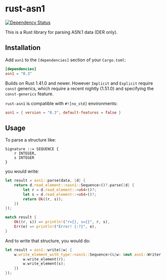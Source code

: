 # rust-asn1

[![Dependency Status][deps-rs-image]][deps-rs-link]

This is a Rust library for parsing ASN.1 data (DER only).

## Installation

Add `asn1` to the `[dependencies]` section of your `Cargo.toml`:

```toml
[dependencies]
asn1 = "0.3"
```

Builds on Rust 1.41.0 and newer. However `Implicit` and `Explicit` require `const` generics, which require a recent nightly (1.51.0) and specifying the `const-generics` feature.

`rust-asn1` is compatible with `#![no_std]` environments:

```toml
asn1 = { version = "0.3", default-features = false }
```

## Usage

To parse a structure like:

```
Signature ::= SEQUENCE {
    r INTEGER,
    s INTEGER
}
```

you would write:

```rust
let result = asn1::parse(data, |d| {
    return d.read_element::<asn1::Sequence>()?.parse(|d| {
        let r = d.read_element::<u64>()?;
        let s = d.read_element::<u64>()?;
        return Ok((r, s));
    })
});

match result {
    Ok((r, s)) => println!("r={}, s={}", r, s),
    Err(e) => println!("Error! {:?}", e),
}
```

And to write that structure, you would do:

```rust
let result = asn1::write(|w| {
    w.write_element_with_type::<asn1::Sequence>(&|w: &mut asn1::Writer| {
        w.write_element(r);
        w.write_element(s);
    })
});
```

[deps-rs-image]: https://deps.rs/repo/github/alex/rust-asn1/status.svg
[deps-rs-link]: https://deps.rs/repo/github/alex/rust-asn1

